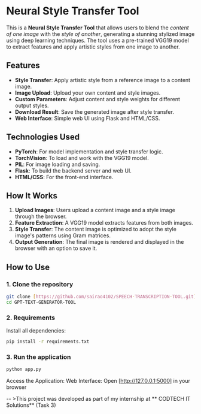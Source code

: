 # Neural Style Transfer Tool

This is a **Neural Style Transfer Tool** that allows users to blend the *content of one image* with the *style of another*, generating a stunning stylized image using deep learning techniques. The tool uses a pre-trained VGG19 model to extract features and apply artistic styles from one image to another.


## Features

- **Style Transfer**: Apply artistic style from a reference image to a content image.
- **Image Upload**: Upload your own content and style images.
- **Custom Parameters**: Adjust content and style weights for different output styles.
- **Download Result**: Save the generated image after style transfer.
- **Web Interface**: Simple web UI using Flask and HTML/CSS.
  

## Technologies Used

- **PyTorch**: For model implementation and style transfer logic.
- **TorchVision**: To load and work with the VGG19 model.
- **PIL**: For image loading and saving.
- **Flask**: To build the backend server and web UI.
- **HTML/CSS**: For the front-end interface.


## How It Works

1. **Upload Images**: Users upload a content image and a style image through the browser.
2. **Feature Extraction**: A VGG19 model extracts features from both images.
3. **Style Transfer**: The content image is optimized to adopt the style image's patterns using Gram matrices.
4. **Output Generation**: The final image is rendered and displayed in the browser with an option to save it.

##  How to Use

### 1. **Clone the repository**

```bash
git clone [https://github.com/sairao4102/SPEECH-TRANSCRIPTION-TOOL.git]
cd GPT-TEXT-GENERATOR-TOOL
```

### 2.  Requirements

Install all dependencies:

```bash
pip install -r requirements.txt
```
### 3. **Run the application**

```bash
python app.py
```

Access the Application:
Web Interface: Open [http://127.0.0.1:5000] in your browser

-- >This project was developed as part of my internship at ** CODTECH IT Solutions** (Task 3)
